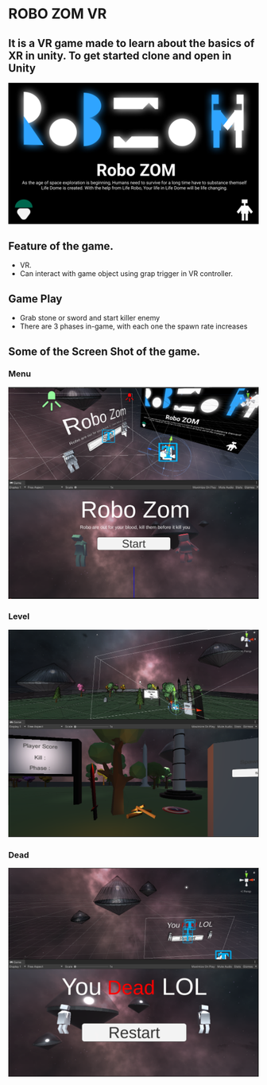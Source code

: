 # ROBO ZOM VR
## It is a VR game made to learn about the basics of XR in unity. To get started clone and open in Unity 

![Game Poster](./splash%20screen.png)


## Feature of the game.
- VR.
- Can interact with game object using grap trigger in VR controller.

## Game Play 
- Grab stone or sword and start killer enemy 
- There are 3 phases in-game, with each one the spawn rate increases 

## Some of the Screen Shot of the game.
### Menu 
![Game Poster](./Screenshot_1.png)

### Level
![Game Poster](./Screenshot_3.png)

### Dead 
![Game Poster](./Screenshot_2.png)



